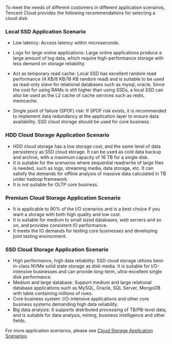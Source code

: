 To meet the needs of different customers in different application scenarios, Tencent Cloud provides the following recommendations for selecting a cloud disk:

### Local SSD Application Scenario
- Low latency: Access latency within microseconds.

- Logs for large online applications: Large online applications produce a large amount of log data, which require high-performance storage with less demand on storage reliability.

- Act as temporary read cache: Local SSD has excellent random read performance (4 KB/8 KB/16 KB random read) and is suitable to be used as read-only slave for relational databases such as mysql, oracle. Since the cost for using RAMs is still higher than using SSDs, a local SSD can also be used as the L2 cache of cache services such as redis, memcache.

- Single point of failure (SPOF) risk: If SPOF risk exists, it is recommended to implement data redundancy at the application layer to ensure data availability. SSD cloud storage should be used for core business.

### HDD Cloud Storage Application Scenario
- HDD cloud storage has a low storage cost, and the same level of data persistency as SSD cloud storage. It can be used as cold data backup and archive, with a maximum capacity of 16 TB for a single disk.
- It is suitable for the scenarios where sequential read/write of large files is needed, such as logs, streaming media, data storage, etc. It can satisfy the demands for offline analysis of massive data calculated in TB under hadoop framework.
- It is not suitable for OLTP core business.

### Premium Cloud Storage Application Scenario

- It is applicable to 90% of the I/O scenarios and is a best choice if you want a storage with both high quality and low cost.
- It is suitable for medium to small sized databases, web servers and so on, and provides consistent IO performance.
- It meets the IO demands for testing core businesses and developing joint testing environment.


### SSD Cloud Storage Application Scenario
- High performance, high data reliability: SSD cloud storage utilizes best-in-class NVMe solid state storage as disk media. It is suitable for I/O-intensive businesses and can provide long-term, ultra-excellent single disk performance.
- Medium and large database: Support medium and large relational database applications such as MySQL, Oracle, SQL Server, MongoDB with table containing millions of rows. 
- Core business system: I/O-intensive applications and other core business systems demanding high data reliability. 
- Big data analysis: It supports distributed processing of TB/PB-level data, and is suitable for data analysis, mining, business intelligence and other fields.


For more application scenarios, please see [Cloud Storage Application Scenarios](https://cloud.tencent.com/document/product/362/3065).




